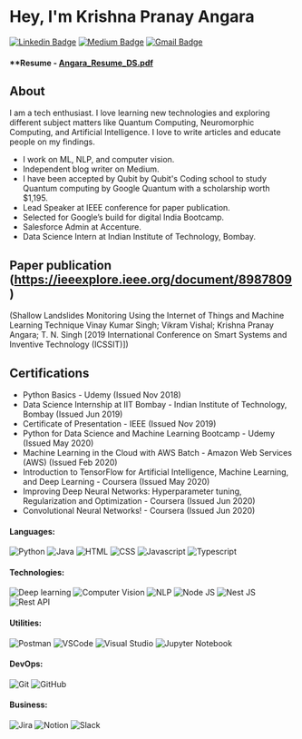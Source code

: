 # Hey, I'm Krishna Pranay Angara 

[![Linkedin Badge](https://img.shields.io/badge/LinkedIn-FFFFFF?logo=linkedin&logoColor=blue&style=for-the-badge)](https://www.linkedin.com/in/krishnapranayangara/)
[![Medium Badge](https://img.shields.io/badge/-Medium-FFFFFF?logo=medium&logoColor=black&style=for-the-badge)](https://medium.com/@persspectivecomputing)
[![Gmail Badge](https://img.shields.io/badge/-Gmail-FFFFFF?logo=gmail&logoColor=red&style=for-the-badge)](krishnapranay.angara@gmail.com)

#### **Resume - [Angara_Resume_DS.pdf](https://github.com/krishnapranayangara/krishnapranayangara/files/14938371/Angara_Resume_DS.pdf)

About
--------------
I am a tech enthusiast. I love learning new technologies and exploring different subject matters like Quantum Computing, Neuromorphic Computing, and Artificial Intelligence. I love to write articles and educate people on my findings. 

- I work on ML, NLP, and computer vision.
- Independent blog writer on Medium.
- I have been accepted by Qubit by Qubit's Coding school to study Quantum computing by Google Quantum with a scholarship worth $1,195.
- Lead Speaker at IEEE conference for paper publication.
- Selected for Google’s build for digital India Bootcamp.
- Salesforce Admin at Accenture.
- Data Science Intern at Indian Institute of Technology, Bombay.
  
Paper publication (https://ieeexplore.ieee.org/document/8987809)
-----------------
(Shallow Landslides Monitoring Using the Internet of Things and Machine Learning Technique Vinay Kumar Singh; Vikram Vishal; Krishna Pranay Angara; T. N. Singh
[2019 International Conference on Smart Systems and Inventive Technology (ICSSIT)])

Certifications
----------------
- Python Basics - Udemy (Issued Nov 2018)
- Data Science Internship at IIT Bombay - Indian Institute of Technology, Bombay (Issued Jun 2019)
- Certificate of Presentation - IEEE (Issued Nov 2019)
- Python for Data Science and Machine Learning Bootcamp - Udemy (Issued May 2020)
- Machine Learning in the Cloud with AWS Batch - Amazon Web Services (AWS) (Issued Feb 2020)
- Introduction to TensorFlow for Artificial Intelligence, Machine Learning, and Deep Learning - Coursera (Issued May 2020)
- Improving Deep Neural Networks: Hyperparameter tuning, Regularization and Optimization - Coursera (Issued Jun 2020)
- Convolutional Neural Networks! - Coursera (Issued Jun 2020)

#### Languages:
![Python](https://img.shields.io/badge/-Python-3776AB?style=flat&logo=python&logoColor=white)
![Java](https://img.shields.io/badge/-Java-B22222?style=flat&logo=Java&logoColor=white)
![HTML](https://img.shields.io/badge/-Html-FF4500?style=flat&logo=HTML5&logoColor=white)
![CSS](https://img.shields.io/badge/-CSS-1E90FF?style=flat&logo=CSS3&logoColor=white)
![Javascript](https://img.shields.io/badge/-JavaScript-EDD222?style=flat&logo=javascript&logoColor=white)
![Typescript](https://img.shields.io/badge/-TypeScript-3178C6?style=flat&logo=typescript&logoColor=white)

#### Technologies:
![Deep learning](https://img.shields.io/badge/-Deeplearning-4285F4?style=flat&logo=Machinelearning&logoColor=green)
![Computer Vision](https://img.shields.io/badge/-ComputerVision-512BD4?style=flat&logo=Machinelearning&logoColor=green)
![NLP](https://img.shields.io/badge/-NLP-F99F1C?style=flat&logo=Machinelearning&logoColor=green)
![Node JS](https://img.shields.io/badge/-Node.js-181717?style=flat&logo=Node.js&logoColor=339933)
![Nest JS](https://img.shields.io/badge/-NestJs-181717?style=flat&logo=NestJs&logoColor=E0234E)
![Rest API](https://img.shields.io/badge/-RestAPI-FF160B?style=flat&logo=RestAPI&logoColor=E0234E)

#### Utilities:

![Postman](https://img.shields.io/badge/-Postman-FF6C37?style=flat&logo=postman&logoColor=white)
![VSCode](https://img.shields.io/badge/-VSCode-007ACC?style=flat&logo=visual-studio-code&logoColor=white)
![Visual Studio](https://img.shields.io/badge/-Visual%20Studio-5C2D91?style=flat&logo=visual-studio&logoColor=white)
![Jupyter Notebook](https://img.shields.io/badge/-Jupyter%20Notebook-FFA500?style=flat&logo=jupyter&logoColor=white)

#### DevOps:

![Git](https://img.shields.io/badge/-Git-F05032?style=flat&logo=git&logoColor=white)
![GitHub](https://img.shields.io/badge/-Github-181717?style=flat&logo=github&logoColor=white)

#### Business:

![Jira](https://img.shields.io/badge/-Jira-0052CC?style=flat&logo=jira&logoColor=white)
![Notion](https://img.shields.io/badge/-Notion-black?style=flat&logo=notion&logoColor=white)
![Slack](https://img.shields.io/badge/-Slack-4A154B?style=flat&logo=slack&logoColor=white)
